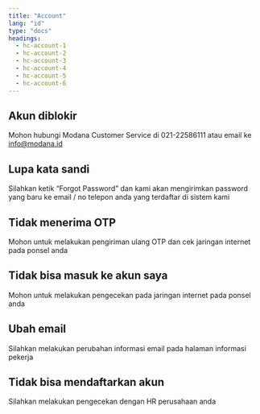 ```yaml
---
title: "Account"
lang: "id"
type: "docs"
headings:
  - hc-account-1
  - hc-account-2
  - hc-account-3
  - hc-account-4
  - hc-account-5
  - hc-account-6
---
```


## Akun diblokir

Mohon hubungi Modana Customer Service di 021-22586111 atau email ke info@modana.id 

## Lupa kata sandi

Silahkan ketik “Forgot Password” dan kami akan mengirimkan password yang baru ke email / no telepon anda yang terdaftar di sistem kami

## Tidak menerima OTP

Mohon untuk melakukan pengiriman ulang OTP dan cek jaringan internet pada ponsel anda

## Tidak bisa masuk ke akun saya

Mohon untuk melakukan pengecekan pada jaringan internet pada ponsel anda

## Ubah email

Silahkan melakukan perubahan informasi email pada halaman informasi pekerja

## Tidak bisa mendaftarkan akun

Silahkan melakukan pengecekan dengan HR perusahaan anda
